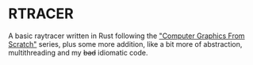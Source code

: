 # RTRACER

A basic raytracer written in Rust following the ["Computer Graphics From
Scratch"](https://www.gabrielgambetta.com/computer-graphics-from-scratch/introduction.html)
series,
plus some more addition, like a bit more of abstraction, multithreading and my ~~bad~~
idiomatic code.
